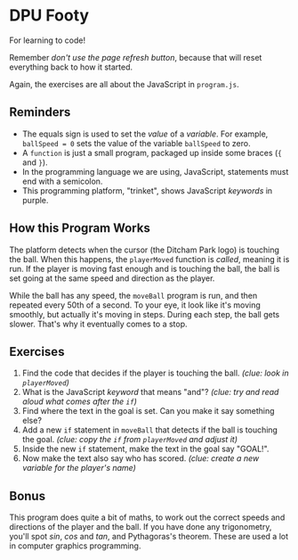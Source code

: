 # DPU Footy
For learning to code!

Remember _don't use the page refresh button_, because that will reset everything back to how it started.

Again, the exercises are all about the JavaScript in `program.js`.

## Reminders
* The equals sign is used to set the _value_ of a _variable_.
For example, `ballSpeed = 0` sets the value of the variable `ballSpeed` to zero.
* A `function` is just a small program, packaged up inside some braces (`{` and `}`).
* In the programming language we are using, JavaScript, statements must end with a semicolon.
* This programming platform, "trinket", shows JavaScript _keywords_ in purple.

## How this Program Works
The platform detects when the cursor (the Ditcham Park logo) is touching the ball.
When this happens, the `playerMoved` function is _called_, meaning it is run.
If the player is moving fast enough and is touching the ball, the ball is set going
at the same speed and direction as the player.

While the ball has any speed, the `moveBall` program is run, and then repeated every 50th of a second.
To your eye, it look like it's moving smoothly, but actually it's moving in steps.
During each step, the ball gets slower. That's why it eventually comes to a stop.

## Exercises
1. Find the code that decides if the player is touching the ball. _(clue: look in `playerMoved`)_
1. What is the JavaScript _keyword_ that means "and"?
_(clue: try and read aloud what comes after the `if`)_
1. Find where the text in the goal is set. Can you make it say something else?
1. Add a new `if` statement in `moveBall` that detects if the ball is touching the goal.
_(clue: copy the `if` from `playerMoved` and adjust it)_
1. Inside the new `if` statement, make the text in the goal say "GOAL!".
1. Now make the text also say who has scored. _(clue: create a new variable for the player's name)_

## Bonus
This program does quite a bit of maths, to work out the correct speeds and directions of the player
and the ball. If you have done any trigonometry, you'll spot _sin_, _cos_ and _tan_, and Pythagoras's
theorem. These are used a lot in computer graphics programming.
